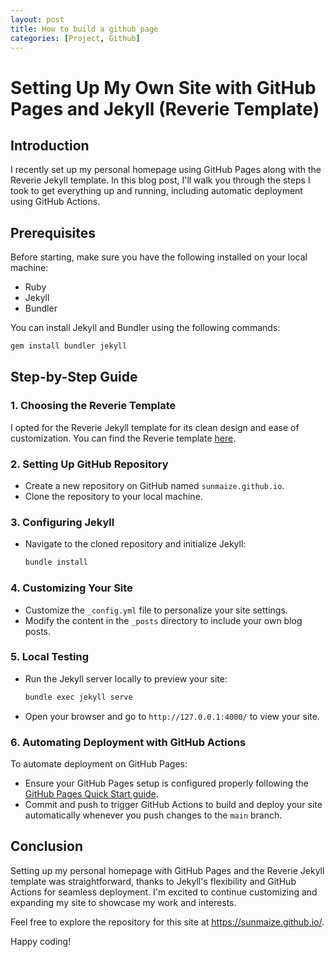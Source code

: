 ```yaml
---
layout: post
title: How to build a github page
categories: [Project, Github]
---
```


# Setting Up My Own Site  with GitHub Pages and Jekyll (Reverie Template)

## Introduction

I recently set up my personal homepage using GitHub Pages along with the Reverie Jekyll template. In this blog post, I'll walk you through the steps I took to get everything up and running, including automatic deployment using GitHub Actions.

## Prerequisites

Before starting, make sure you have the following installed on your local machine:
- Ruby
- Jekyll
- Bundler

You can install Jekyll and Bundler using the following commands:
```bash
gem install bundler jekyll
```

## Step-by-Step Guide

### 1. Choosing the Reverie Template

I opted for the Reverie Jekyll template for its clean design and ease of customization. You can find the Reverie template [here](https://github.com/amitmerchant1990/reverie).

### 2. Setting Up GitHub Repository

- Create a new repository on GitHub named `sunmaize.github.io`.
- Clone the repository to your local machine.

### 3. Configuring Jekyll

- Navigate to the cloned repository and initialize Jekyll:
  ```bash
  bundle install
  ```

### 4. Customizing Your Site

- Customize the `_config.yml` file to personalize your site settings.
- Modify the content in the `_posts` directory to include your own blog posts.

### 5. Local Testing

- Run the Jekyll server locally to preview your site:
  ```bash
  bundle exec jekyll serve
  ```
- Open your browser and go to `http://127.0.0.1:4000/` to view your site.

### 6. Automating Deployment with GitHub Actions

To automate deployment on GitHub Pages:
- Ensure your GitHub Pages setup is configured properly following the [GitHub Pages Quick Start guide](https://pages.github.com/).
- Commit and push to trigger GitHub Actions to build and deploy your site automatically whenever you push changes to the `main` branch.

## Conclusion

Setting up my personal homepage with GitHub Pages and the Reverie Jekyll template was straightforward, thanks to Jekyll's flexibility and GitHub Actions for seamless deployment. I'm excited to continue customizing and expanding my site to showcase my work and interests.

Feel free to explore the repository for this site at https://sunmaize.github.io/.

Happy coding!



